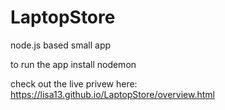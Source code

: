 # LaptopStore
node.js based small app 
  
  
 to run the app install nodemon 

check out the live privew here: https://lisa13.github.io/LaptopStore/overview.html
